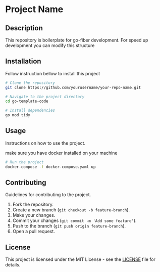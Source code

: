 # Project Name

## Description
This repository is boilerplate for go-fiber development. For speed up development you can modify this structure

## Installation
Follow instruction bellow to install this project

```bash
# Clone the repository
git clone https://github.com/yourusername/your-repo-name.git

# Navigate to the project directory
cd go-template-code

# Install dependencies
go mod tidy
```

## Usage
Instructions on how to use the project.

make sure you have docker installed on your machine

```bash
# Run the project
docker-compose -f docker-compose.yaml up
```

## Contributing
Guidelines for contributing to the project.

1. Fork the repository.
2. Create a new branch (`git checkout -b feature-branch`).
3. Make your changes.
4. Commit your changes (`git commit -m 'Add some feature'`).
5. Push to the branch (`git push origin feature-branch`).
6. Open a pull request.

## License
This project is licensed under the MIT License - see the [LICENSE](LICENSE) file for details.
